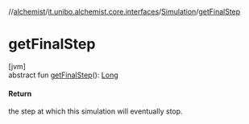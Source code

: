 //[alchemist](../../../index.md)/[it.unibo.alchemist.core.interfaces](../index.md)/[Simulation](index.md)/[getFinalStep](get-final-step.md)

# getFinalStep

[jvm]\
abstract fun [getFinalStep](get-final-step.md)(): [Long](https://kotlinlang.org/api/latest/jvm/stdlib/kotlin/-long/index.html)

#### Return

the step at which this simulation will eventually stop.
